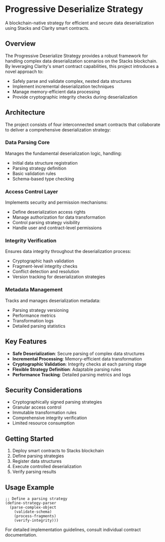 # Progressive Deserialize Strategy

A blockchain-native strategy for efficient and secure data deserialization using Stacks and Clarity smart contracts.

## Overview

The Progressive Deserialize Strategy provides a robust framework for handling complex data deserialization scenarios on the Stacks blockchain. By leveraging Clarity's smart contract capabilities, this project introduces a novel approach to:

- Safely parse and validate complex, nested data structures
- Implement incremental deserialization techniques
- Manage memory-efficient data processing
- Provide cryptographic integrity checks during deserialization

## Architecture

The project consists of four interconnected smart contracts that collaborate to deliver a comprehensive deserialization strategy:

### Data Parsing Core
Manages the fundamental deserialization logic, handling:
- Initial data structure registration
- Parsing strategy definition
- Basic validation rules
- Schema-based type checking

### Access Control Layer
Implements security and permission mechanisms:
- Define deserialization access rights
- Manage authorization for data transformation
- Control parsing strategy visibility
- Handle user and contract-level permissions

### Integrity Verification
Ensures data integrity throughout the deserialization process:
- Cryptographic hash validation
- Fragment-level integrity checks
- Conflict detection and resolution
- Version tracking for deserialization strategies

### Metadata Management
Tracks and manages deserialization metadata:
- Parsing strategy versioning
- Performance metrics
- Transformation logs
- Detailed parsing statistics

## Key Features

- **Safe Deserialization**: Secure parsing of complex data structures
- **Incremental Processing**: Memory-efficient data transformation
- **Cryptographic Validation**: Integrity checks at each parsing stage
- **Flexible Strategy Definition**: Adaptable parsing rules
- **Performance Tracking**: Detailed parsing metrics and logs

## Security Considerations

- Cryptographically signed parsing strategies
- Granular access control
- Immutable transformation rules
- Comprehensive integrity verification
- Limited resource consumption

## Getting Started

1. Deploy smart contracts to Stacks blockchain
2. Define parsing strategies
3. Register data structures
4. Execute controlled deserialization
5. Verify parsing results

## Usage Example

```clarity
;; Define a parsing strategy
(define-strategy-parser 
  (parse-complex-object 
    (validate-schema) 
    (process-fragments)
    (verify-integrity)))
```

For detailed implementation guidelines, consult individual contract documentation.